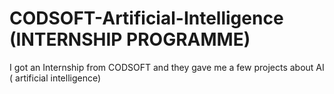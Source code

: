 # CODSOFT-Artificial-Intelligence (INTERNSHIP PROGRAMME)
I got an Internship from CODSOFT and they gave me a few projects about AI ( artificial intelligence)  
